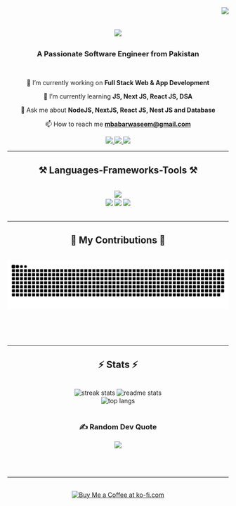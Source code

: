 <img align="right" src="https://komarev.com/ghpvc/?username=muhammadbabarwaseem&label=Profile%20views&color=0e75b6&style=flat" />

<h1 align="center">
    <img src="https://readme-typing-svg.herokuapp.com/?font=Righteous&size=35&center=true&vCenter=true&width=500&height=70&duration=4000&lines=Hi+There!+👋;+I'm+M+Babar+Waseem!;" />
</h1>

<h3 align="center">A Passionate Software Engineer from Pakistan </h3>

<br/>

<div align="center">
 
 🔭 I’m currently working on **Full Stack Web & App Development**
 
 🌱 I’m currently learning **JS, Next JS, React JS, DSA**

💬 Ask me about **NodeJS, NextJS, React JS, Nest JS and Database**

📫 How to reach me **mbabarwaseem@gmail.com**

 </div>
 
<div align="center"> 
  <a href="mbabarwaseem@gmail.com">
    <img src="https://img.shields.io/badge/Gmail-333333?style=for-the-badge&logo=gmail&logoColor=red" />
  </a>
  <a href="https://www.linkedin.com/in/muhammadbabarwaseem/" target="_blank">
    <img src="https://img.shields.io/badge/LinkedIn-0077B5?style=for-the-badge&logo=linkedin&logoColor=white" target="_blank" />
  </a>
  <a href="https://mbabarwaseem.vercel.app/" target="_blank">
     <img src="https://img.shields.io/badge/Portfolio-FF5722?style=for-the-badge&logo=todoist&logoColor=white" target="_blank" /> <!-- sqlite, safari, google-chrome are other good icon options -->
  </a>
</div>

 <hr/>
 
<h2 align="center">⚒️ Languages-Frameworks-Tools ⚒️</h2>
<br/>
<div align="center">
<!--     <img src="https://skillicons.dev/icons?i=,mongodb,mysql,postgresql,supabase,firebase,docker,git,postman,vscode,,planetscale" /> -->
 <img src="https://skillicons.dev/icons?i=html,css,scss,bootstrap,mui,tailwind" /> <br/>
  <img src="https://skillicons.dev/icons?i=c,java,python,js,typescript" />
 <img src="https://skillicons.dev/icons?i=react,next,nest,express,nodejs,bun,graphql,apollo,appwrite,threejs" />
 <img src="https://skillicons.dev/icons?i=mongodb,mysql,postgresql,supabase,firebase,docker,git,planetscale" />
 <br>
</div>

<br/>
<hr/>

<div align="center">
  <h2>🐍 My Contributions 🐍</h2>
  <br>
  <img alt="snake eating my contributions" src="https://raw.githubusercontent.com/salesp07/salesp07/output/github-contribution-grid-snake.svg" />
  
  <br/><br/><br/>
</div>

<hr/>

<h2 align="center">⚡ Stats ⚡</h2>
<br>
<div align=center>
  <img width=390 src="https://github-readme-streak-stats-salesp07.vercel.app/?user=muhammadbabarwaseem&count_private=true&theme=react&border_radius=10" alt="streak stats"/>
  <img width=390 src="https://github-readme-stats-salesp07.vercel.app/api?username=muhammadbabarwaseem&count_private=true&show_icons=true&theme=react&rank_icon=github&border_radius=10" alt="readme stats" />
  <br/>
  <img width=430 align="center" src="https://github-readme-stats-salesp07.vercel.app/api/top-langs/?username=muhammadbabarwaseem&hide=HTML&langs_count=8&layout=compact&theme=react&border_radius=10&size_weight=0.5&count_weight=0.5&exclude_repo=github-readme-stats" alt="top langs" />
 <br/> <br/>


 ### ✍️ Random Dev Quote
![](https://quotes-github-readme.vercel.app/api?type=vetical&theme=radical)

</div>

<br/><br/>

<hr/>

<br/>

<div align="center">
<a href='https://www.buymeacoffee.com/mbabarwasem' target='_blank'><img height='64' style='border:0px;height:64px;' src='https://storage.ko-fi.com/cdn/kofi1.png?v=3' border='0' alt='Buy Me a Coffee at ko-fi.com' /></a>
</div>

<br/>
